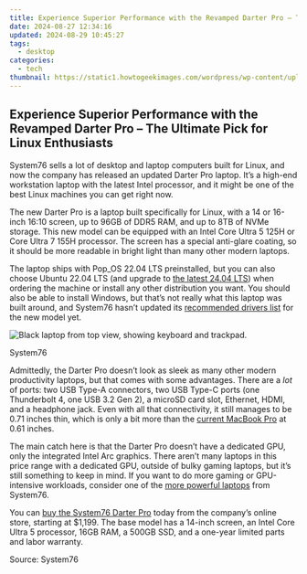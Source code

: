 ```yaml
---
title: Experience Superior Performance with the Revamped Darter Pro – The Ultimate Pick for Linux Enthusiasts
date: 2024-08-27 12:34:16
updated: 2024-08-29 10:45:27
tags:
  - desktop
categories:
  - tech
thumbnail: https://static1.howtogeekimages.com/wordpress/wp-content/uploads/2024/05/darter.jpg
---
```


## Experience Superior Performance with the Revamped Darter Pro – The Ultimate Pick for Linux Enthusiasts

System76 sells a lot of desktop and laptop computers built for Linux, and now the company has released an updated Darter Pro laptop. It’s a high-end workstation laptop with the latest Intel processor, and it might be one of the best Linux machines you can get right now.

 The new Darter Pro is a laptop built specifically for Linux, with a 14 or 16-inch 16:10 screen, up to 96GB of DDR5 RAM, and up to 8TB of NVMe storage. This new model can be equipped with an Intel Core Ultra 5 125H or Core Ultra 7 155H processor. The screen has a special anti-glare coating, so it should be more readable in bright light than many other modern laptops.

 The laptop ships with Pop\_OS 22.04 LTS preinstalled, but you can also choose Ubuntu 22.04 LTS (and upgrade to [the latest 24.04 LTS](https://screen-activity-recording.techidaily.com/new-the-essential-guide-to-capturing-skype-conversations-on-windowsmac/)) when ordering the machine or install any other distribution you want. You should also be able to install Windows, but that’s not really what this laptop was built around, and System76 hasn’t updated its [recommended drivers list](https://github.com/system76/windows-drivers) for the new model yet.

![Black laptop from top view, showing keyboard and trackpad.](https://static1.howtogeekimages.com/wordpress/wp-content/uploads/2024/05/laptop-2.jpg) 

System76

 Admittedly, the Darter Pro doesn’t look as sleek as many other modern productivity laptops, but that comes with some advantages. There are a _lot_ of ports: two USB Type-A connectors, two USB Type-C ports (one Thunderbolt 4, one USB 3.2 Gen 2), a microSD card slot, Ethernet, HDMI, and a headphone jack. Even with all that connectivity, it still manages to be 0.71 inches thin, which is only a bit more than the [current MacBook Pro](https://www.apple.com/macbook-pro/) at 0.61 inches.

 The main catch here is that the Darter Pro doesn’t have a dedicated GPU, only the integrated Intel Arc graphics. There aren’t many laptops in this price range with a dedicated GPU, outside of bulky gaming laptops, but it’s still something to keep in mind. If you want to do more gaming or GPU-intensive workloads, consider one of the [more powerful laptops](https://system76.com/laptops-powerful) from System76.

 You can [buy the System76 Darter Pro](https://system76.com/laptops/darter) today from the company’s online store, starting at $1,199\. The base model has a 14-inch screen, an Intel Core Ultra 5 processor, 16GB RAM, a 500GB SSD, and a one-year limited parts and labor warranty.

 Source: System76

<ins class="adsbygoogle"
     style="display:block"
     data-ad-format="autorelaxed"
     data-ad-client="ca-pub-7571918770474297"
     data-ad-slot="1223367746"></ins>



<ins class="adsbygoogle"
     style="display:block"
     data-ad-client="ca-pub-7571918770474297"
     data-ad-slot="8358498916"
     data-ad-format="auto"
     data-full-width-responsive="true"></ins>
